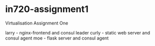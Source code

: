 # in720-assignment1
Virtualisation Assignment One

larry - nginx-frontend and consul leader
curly - static web server and consul agent
moe - flask server and consul agent
